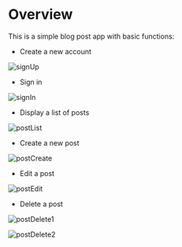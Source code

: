 # Overview
This is a simple blog post app with basic functions:
- Create a new account

![signUp](https://github.com/NhiCao/tech-blog-laravel/assets/27496909/a4c5c41b-b460-40fa-97b3-d94ff9e633e2)

- Sign in

![signIn](https://github.com/NhiCao/tech-blog-laravel/assets/27496909/ec4072f3-2b29-4348-b2bb-249d3f7c258a)

- Display a list of posts

![postList](https://github.com/NhiCao/tech-blog-laravel/assets/27496909/1f134bc9-196a-4fc8-bb81-2c61bdc9dbcf)

- Create a new post

![postCreate](https://github.com/NhiCao/tech-blog-laravel/assets/27496909/cb452615-5942-43c8-8a2e-d5151f426100)

- Edit a post

![postEdit](https://github.com/NhiCao/tech-blog-laravel/assets/27496909/3c8eafcc-27b4-4f93-bd96-05f66ac3b7de)

- Delete a post

![postDelete1](https://github.com/NhiCao/tech-blog-laravel/assets/27496909/596ea6b7-e94f-48fa-b10f-b62b432e4ee8)

![postDelete2](https://github.com/NhiCao/tech-blog-laravel/assets/27496909/a71d4da5-c27d-48e5-b67a-d5e5046f6c40)

